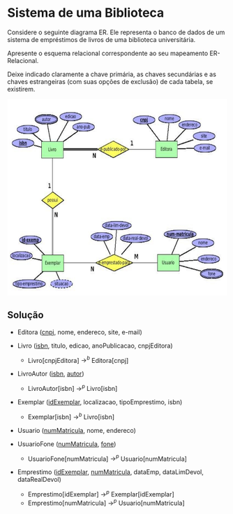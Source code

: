# Sistema de uma Biblioteca

Considere o seguinte diagrama ER. Ele representa o banco de dados de um sistema de empréstimos de livros de uma biblioteca universitária. 

Apresente o esquema relacional correspondente ao seu mapeamento ER-Relacional. 

Deixe indicado claramente a chave primária, as chaves secundárias e as chaves estrangeiras (com suas opções de exclusão) de cada tabela, se existirem.

<p align="center">
    <img src="../readmeImg/01_enunciado.png" width="800px" height="450px">
</p>

## Solução

* Editora (<u>cnpj</u>, nome, endereco, site, e-mail)

* Livro (<u>isbn</u>, titulo, edicao, anoPublicacao, cnpjEditora)
    * Livro[cnpjEditora] $\rightarrow ^{b}$ Editora[cnpj]

* LivroAutor (<u>isbn</u>, <u>autor</u>)
    * LivroAutor[isbn] $\rightarrow ^{p}$ Livro[isbn]

* Exemplar (<u>idExemplar</u>, localizacao, tipoEmprestimo, isbn)
    * Exemplar[isbn] $\rightarrow ^{b}$ Livro[isbn]

* Usuario (<u>numMatricula</u>, nome, endereco)

* UsuarioFone (<u>numMatricula</u>, <u>fone</u>)
    * UsuarioFone[numMatricula] $\rightarrow ^{p}$ Usuario[numMatricula]

* Emprestimo (<u>idExemplar</u>, <u>numMatricula</u>, dataEmp, dataLimDevol, dataRealDevol)
    * Emprestimo[idExemplar] $\rightarrow ^{p}$ Exemplar[idExemplar]
    * Emprestimo[numMatricula] $\rightarrow ^{p}$ Usuario[numMatricula]
